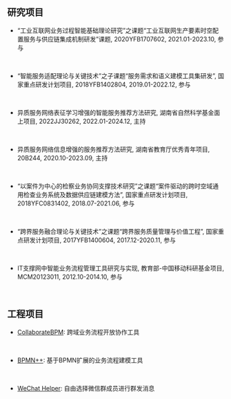 ## 研究项目

- “工业互联网业务过程智能基础理论研究”之课题“工业互联网生产要素时空配置服务与供应链集成机制研发”课题, 2020YFB1707602, 2021.01-2023.10, 参与  
 </br>

- “智能服务适配理论与关键技术”之子课题“服务需求和语义建模工具集研发”, 国家重点研发计划项目, 2018YFB1402804, 2019.01-2022.12, 参与  
 </br>

- 异质服务网络表征学习增强的智能服务推荐方法研究, 湖南省自然科学基金面上项目, 2022JJ30262, 2022.01-2024.12, 主持  
</br>

- 异质服务网络信息增强的服务推荐方法研究, 湖南省教育厅优秀青年项目, 20B244, 2020.10-2023.09, 主持  
 </br>
 
- “以案件为中心的检察业务协同支撑技术研究”之课题“案件驱动的跨时空域通用检查业务系统及数据供应链建模方法”, 国家重点研发计划项目, 2018YFC0831402, 2018.07-2021.06, 参与  
 </br>
 
- “跨界服务融合理论与关键技术”之课题“跨界服务质量管理与价值工程”, 国家重点研发计划项目, 2017YFB1400604, 2017.12-2020.11, 参与  
 </br>
 
- IT支撑网中智能业务流程管理工具研究与实现, 教育部-中国移动科研基金项目, MCM20123011, 2012.10-2014.10, 参与  
 </br>

## 工程项目
- [CollaborateBPM](https://github.com/IntelligentServiceLab/CollaborateBPM): 跨域业务流程开放协作工具  
 </br>

- [BPMN++](https://github.com/IntelligentServiceLab/BPMN-Plus-Plus): 基于BPMN扩展的业务流程建模工具  
</br>

- [WeChat Helper](https://github.com/guoshengkang/wechat-helper): 自由选择微信群成员进行群发消息   
</br>  
  </br>  
  </br>  
  </br>  
  </br>  


